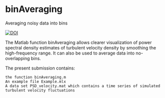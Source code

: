 # binAveraging
Averaging noisy data into bins


[![DOI](https://zenodo.org/badge/262429605.svg)](https://zenodo.org/badge/latestdoi/262429605)



The Matlab function binAveraging allows clearer visualization of power spectral density estimates of turbulent velocity density by smoothing the high-frequency range. It can also be used to average data into no-overlapping bins.

The present submission contains:

    the function binAveraging.m
    An example file Example.mlx
    A data set PSD_velocity.mat which contains a time series of simulated turbulent velocity fluctuations


